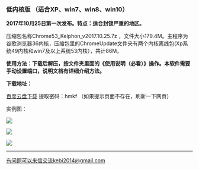 ### 低内核版 （适合XP、win7、win8、win10）

**2017年10月25日第一次发布。特点：适合封锁严重的地区。**

压缩包名称Chrome53_Kelphon_v2017.10.25.7z ，文件大小179.4M。主程序为谷歌浏览器36内核，压缩包里的ChromeUpdate文件夹有两个内核离线包(Xp系统49内核和win7及以上系统53内核），共计86M。

**使用方法：下载后解压，按文件夹里面的《使用说明（必看）》操作。本软件需要手动设置端口，说明文档有详细介绍方法。**

**下载地址：**

[百度云盘下载](https://pan.baidu.com/s/1i47bGDR) 提取密码：hmkf （如果提示页面不存在，刷新一下网页）


实例图：

![](https://raw.githubusercontent.com/Alvin9999/pac2/master/softimag/chromeke1.PNG)

![](https://raw.githubusercontent.com/Alvin9999/pac2/master/softimag/chromeke2.PNG)

![](https://raw.githubusercontent.com/Alvin9999/pac2/master/softimag/chromeke3.PNG)
***

有问题可以来信交流kebi2014@gmail.com